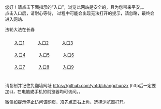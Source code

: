 您好！请点击下面指示的“入口”，浏览此网站是安全的，且为您带来平安。。 <br/>
点击入口后，请耐心等待， 过程中可能会出现无法打开的提示，请忽略，最终会进入网站. </br>

法轮大法在长春<br/>
<div style="padding:10px"><a style="margin:20px" target="_blank" href="https://d2xbj40qv0mdnq.cloudfront.net/2Qpsp?enodh" id="ccLink1" rel="nofollow">入口1</a> <a target="_blank" style="margin:20px" href="https://d1zztxw52nol6g.cloudfront.net/2Qpsp?gvtes" id="ccLink2" rel="nofollow">入口2</a> <a style="margin:20px" target="_blank" href="https://d2fqtc5zko0nh8.cloudfront.net/2Qpsp?avdaea" id="ccLink3" rel="nofollow">入口3</a></div>

<div style="padding:10px" ><a style="margin:20px" target="_blank" href="https://d2xbj40qv0mdnq.cloudfront.net/2Qpsp?enodh" id="ccLink4" rel="nofollow">入口4</a> <a style="margin:20px" href="https://d1zztxw52nol6g.cloudfront.net/2Qpsp?gvtes" target="_blank" id="ccLink5" rel="nofollow">入口5</a> <a style="margin:20px" href="https://d2fqtc5zko0nh8.cloudfront.net/2Qpsp?avdaea" target="_blank" id="ccLink6" rel="nofollow">入口6</a></div>

<div style="padding:10px"><a style="margin:20px" target="_blank" href="https://d2xbj40qv0mdnq.cloudfront.net/2Qpsp?enodh" id="ccLink7" rel="nofollow">入口7</a> <a style="margin:20px" href="https://d1zztxw52nol6g.cloudfront.net/2Qpsp?gvtes" target="_blank" id="ccLink8" rel="nofollow">入口8</a> <a style="margin:20px" target="_blank" href="https://d2fqtc5zko0nh8.cloudfront.net/2Qpsp?avdaea" id="ccLink9" rel="nofollow">入口9</a></div>

<br/>



请复制并记住免翻墙网址 https://github.com/yntd/changchunzx (http后一定要加s)，在电脑或手机的浏览器均可访问。。<br/>

微信如提示停止访问该网页，须先点击右上角，选择浏览器打开。
